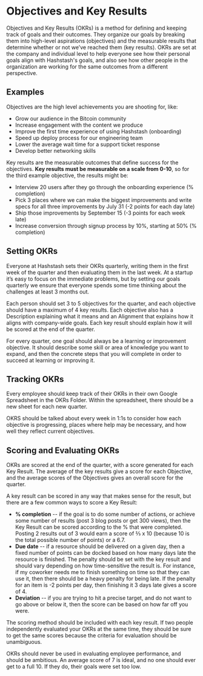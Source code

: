 # Objectives and Key Results

Objectives and Key Results \(OKRs\) is a method for defining and keeping track of goals and their outcomes. They organize our goals by breaking them into high-level aspirations \(objectives\) and the measurable results that determine whether or not we’ve reached them \(key results\). OKRs are set at the company and individual level to help everyone see how their personal goals align with Hashstash's goals, and also see how other people in the organization are working for the same outcomes from a different perspective.

## Examples

Objectives are the high level achievements you are shooting for, like:

* Grow our audience in the Bitcoin community
* Increase engagement with the content we produce
* Improve the first time experience of using Hashstash \(onboarding\)
* Speed up deploy process for our engineering team
* Lower the average wait time for a support ticket response
* Develop better networking skills

Key results are the measurable outcomes that define success for the objectives. **Key results must be measurable on a scale from 0-10**, so for the third example objective, the results might be:

* Interview 20 users after they go through the onboarding experience \(% completion\)
* Pick 3 places where we can make the biggest improvements and write specs for all three improvements by July 31 \(-2 points for each day late\)
* Ship those improvements by September 15 \(-3 points for each week late\)
* Increase conversion through signup process by 10%, starting at 50% \(% completion\)

## Setting OKRs

Everyone at Hashstash sets their OKRs quarterly, writing them in the first week of the quarter and then evaluating them in the last week. At a startup it’s easy to focus on the immediate problems, but by setting our goals quarterly we ensure that everyone spends some time thinking about the challenges at least 3 months out.

Each person should set 3 to 5 objectives for the quarter, and each objective should have a maximum of 4 key results. Each objective also has a Description explaining what it means and an Alignment that explains how it aligns with company-wide goals. Each key result should explain how it will be scored at the end of the quarter.

For every quarter, one goal should always be a learning or improvement objective. It should describe some skill or area of knowledge you want to expand, and then the concrete steps that you will complete in order to succeed at learning or improving it.

## Tracking OKRs

Every employee should keep track of their OKRs in their own Google Spreadsheet in the OKRs Folder. Within the spreadsheet, there should be a new sheet for each new quarter.

OKRS should be talked about every week in 1:1s to consider how each objective is progressing, places where help may be necessary, and how well they reflect current objectives.

## Scoring and Evaluating OKRs

OKRs are scored at the end of the quarter, with a score generated for each Key Result. The average of the key results give a score for each Objective, and the average scores of the Objectives gives an overall score for the quarter.

A key result can be scored in any way that makes sense for the result, but there are a few common ways to score a Key Result:

* **% completion** -- if the goal is to do some number of actions, or achieve some number of results \(post 3 blog posts or get 300 views\), then the Key Result can be scored according to the % that were completed. Posting 2 results out of 3 would earn a score of ⅔ x 10 \(because 10 is the total possible number of points\) or a 6.7.
* **Due date** -- if a resource should be delivered on a given day, then a fixed number of points can be docked based on how many days late the resource is finished. The penalty should be set with the key result and should vary depending on how time-sensitive the result is. For instance, if my coworker needs me to finish something on time so that they can use it, then there should be a heavy penalty for being late. If the penalty for an item is -2 points per day, then finishing it 3 days late gives a score of 4.
* **Deviation** -- if you are trying to hit a precise target, and do not want to go above or below it, then the score can be based on how far off you were.

The scoring method should be included with each key result. If two people independently evaluated your OKRs at the same time, they should be sure to get the same scores because the criteria for evaluation should be unambiguous.

OKRs should never be used in evaluating employee performance, and should be ambitious. An average score of 7 is ideal, and no one should ever get to a full 10. If they do, their goals were set too low.

